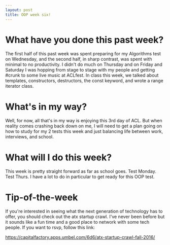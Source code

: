 ```yaml
---
layout: post
title: OOP week six!
---
```


# What have you done this past week?

The first half of this past week was spent preparing for my Algorithms test on Wednesday, and the second half, in sharp contrast, was spent with minimal to no productivity. I didn't do much on Thursday and on Friday and Saturday I was hopping from stage to stage with my people and getting #crunk to some live music at ACLfest. In class this week, we talked about templates, constructors, destructors, the const keyword, and wrote a range iterator class.

# What's in my way?

Well, for now, all that's in my way is enjoying this 3rd day of ACL. But when reality comes crashing back down on me, I will need to get a plan going on how to study for my 2 tests this week and just balancing life between work, interviews, and school.

# What will I do this week?

This week is pretty straight forward as far as school goes. Test Monday. Test Thurs. I have a lot to do in particular to get ready for this OOP test.

# Tip-of-the-week

If you're interested in seeing what the next generation of technology has to offer, you should check out the atx startup crawl. I've never been before but it sounds like a fun time and a good place to network with some tech people. If you want to rsvp, follow this link: 

https://capitalfactory.apps.umbel.com/6d6/atx-startup-crawl-fall-2016/
